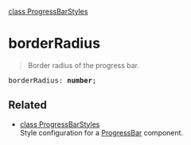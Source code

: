 [class ProgressBarStyles](ProgressBarStyles.md)

# borderRadius

> Border radius of the progress bar.

<pre class="docgen_signature">borderRadius: <b>number</b>;</pre>

## Related

- [<!--{ref:class}-->class ProgressBarStyles](ProgressBarStyles.md) \
    Style configuration for a [ProgressBar](ProgressBar.md) component.
